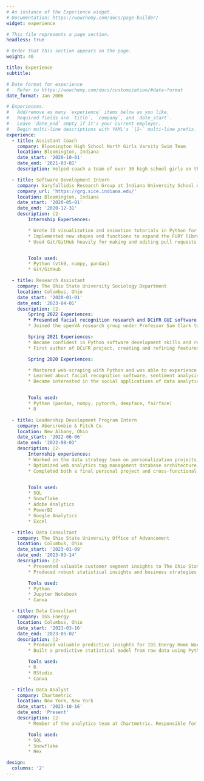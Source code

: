 ```yaml
---
# An instance of the Experience widget.
# Documentation: https://wowchemy.com/docs/page-builder/
widget: experience

# This file represents a page section.
headless: true

# Order that this section appears on the page.
weight: 40

title: Experience
subtitle:

# Date format for experience
#   Refer to https://wowchemy.com/docs/customization/#date-format
date_format: Jan 2006

# Experiences.
#   Add/remove as many `experience` items below as you like.
#   Required fields are `title`, `company`, and `date_start`.
#   Leave `date_end` empty if it's your current employer.
#   Begin multi-line descriptions with YAML's `|2-` multi-line prefix.
experience:
  - title: Assistant Coach
    company: Bloomington High School North Girls Varsity Swim Team
    location: Bloomington, Indiana
    date_start: '2020-10-01'
    date_end: '2021-03-01'
    description: Helped coach a team of over 30 high school girls on the varsity swim team at 4-8 practices a week. Led swimmers through various types of 2+ hour workout sets and attended swim meets, providing mental and emotional support to female athletes throughout their swimming and high school careers.

  - title: Software Development Intern
    company: Garyfallidis Research Group at Indiana University School of Informatics, Computing, and Engineering
    company_url: 'https://grg.sice.indiana.edu/'
    location: Bloomington, Indiana
    date_start: '2020-05-01'
    date_end: '2020-12-31'
    description: |2-
        Internship Experiences:

        * Wrote 3D visualization and animation tutorials in Python for new users of FURY, an international open-source scientific visualization project
        * Implemented new shapes and functions to expand the FURY library using 3-dimensional calculus and linear algebra concepts with the help of Python packages such as NumPy and VTK9
        * Used Git/GitHub heavily for making and editing pull requests


        Tools used:
        * Python (vtk9, numpy, pandas)
        * Git/GitHub

  - title: Research Assistant
    company: The Ohio State University Sociology Department
    location: Columbus, Ohio
    date_start: '2020-01-01'
    date_end: '2023-04-01'
    description: |2-
        Spring 2022 Experiences:
        * Presented facial recognition research and DCiFR GUI software at the Population Association of America 2022 conference in Atlanta, Georgia. The presentation was entitled "Computer Vision and Applications in Social Science: Deriving Race and Gender From Photos" in the "Machine Learning Applications to Population Processes" session.
        * Joined the openVA research group under Professor Sam Clark to begin working on projects related to demographic data, including building a relational database management system in SQLite for population data

        Spring 2021 Experiences:
        * Became confident in Python software development skills and researched PyQt packages to build a GUI connected to deep-learning facial analysis models
        * First author of DCiFR project, creating and refining features including single image mode and batch mode, check box selection of multiple attributes, output and error messages for the deep learning model analysis, and formatted CSV results.

        Spring 2020 Experiences:

        * Mastered web-scraping with Python and was able to experience the full process of data analysis, from collection and organization to statistical regression analysis
        * Learned about facial recognition software, sentiment analysis, and natural language processing
        * Became interested in the social applications of data analytics practices, influencing me to pick up a minor in sociology


        Tools used:
        * Python (pandas, numpy, pytorch, deepface, fairface)
        * R

  - title: Leadership Development Program Intern
    company: Abercrombie & Fitch Co.
    location: New Albany, Ohio
    date_start: '2022-06-06'
    date_end: '2022-08-03'
    description: |2-
        Internship experiences:
        * Worked on the data strategy team on personalization projects, using insights collection on customer data with Snowflake to develop strategies and hypotheses for A/B testing to implement new features and experiences for users across all channels (email, app, push, browser).
        * Optimized web analytics tag management database architecture, improving the method of storing neccessary metadata on tag data from hundreds of sources, including Google Analytics.
        * Completed both a final personal project and cross-functional case competition, presenting to a panel of judges of various levels across the company, utilizing both techincal and personal presentation skills.


        Tools used:
        * SQL
        * Snowflake
        * Adobe Analytics
        * PowerBI
        * Google Analytics
        * Excel

  - title: Data Consultant
    company: The Ohio State University Office of Advancement
    location: Columbus, Ohio
    date_start: '2023-01-09'
    date_end: '2023-03-14'
    description: |2-
        * Presented valuable customer segment insights to The Ohio State University's Office of Advancement.
        * Produced robust statistical insights and business strategies from raw data in R.

        Tools used:
        * Python
        * Jupyter Notebook
        * Canva

  - title: Data Consultant
    company: IGS Energy
    location: Columbus, Ohio
    date_start: '2023-03-16'
    date_end: '2023-05-02'
    description: |2-
        * Produced valuable predictive insights for IGS Energy Home Warranty Claims.
        * Built a predictive statistical model from raw data using Python, and presented relevant findings and suggestions to business stakeholders.

        Tools used:
        * R
        * RStudio
        * Canva

  - title: Data Analyst
    company: Chartmetric
    location: New York, New York
    date_start: '2023-10-16'
    date_end: 'Present'
    description: |2-
        * Member of the analytics team at Chartmetric. Responsible for pulling high-impact queries on a daily basis for external business clients and internal teams including marketing, product, and more.

        Tools used:
        * SQL
        * Snowflake
        * Hex

design:
  columns: '2'
---
```

